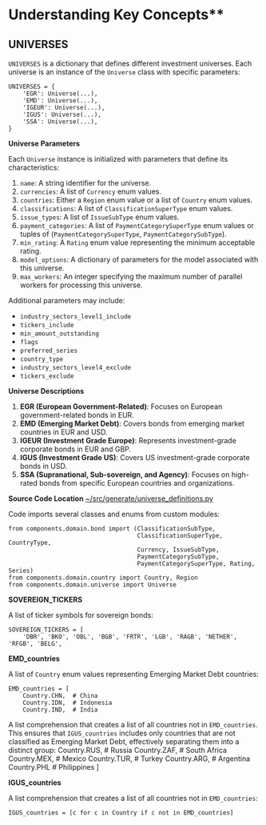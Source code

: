 # Understanding Key Concepts**


## UNIVERSES

`UNIVERSES` is a dictionary that defines different investment universes. Each universe is an instance of the `Universe` class with specific parameters:
    
    
    UNIVERSES = {
        'EGR': Universe(...),
        'EMD': Universe(...),
        'IGEUR': Universe(...),
        'IGUS': Universe(...),
        'SSA': Universe(...),
    }

**Universe Parameters**

Each `Universe` instance is initialized with parameters that define its characteristics:

1. `name`: A string identifier for the universe.
2. `currencies`: A list of `Currency` enum values.
3. `countries`: Either a `Region` enum value or a list of `Country` enum values.
4. `classifications`: A list of `ClassificationSuperType` enum values.
5. `issue_types`: A list of `IssueSubType` enum values.
6. `payment_categories`: A list of `PaymentCategorySuperType` enum values or tuples of (`PaymentCategorySuperType`, `PaymentCategorySubType`).
7. `min_rating`: A `Rating` enum value representing the minimum acceptable rating.
8. `model_options`: A dictionary of parameters for the model associated with this universe.
9. `max_workers`: An integer specifying the maximum number of parallel workers for processing this universe.

Additional parameters may include:

- `industry_sectors_level1_include`
- `tickers_include`
- `min_amount_outstanding`
- `flags`
- `preferred_series`
- `country_type`
- `industry_sectors_level4_exclude`
- `tickers_exclude`

**Universe Descriptions**

1. **EGR (European Government-Related)**: Focuses on European government-related bonds in EUR.
2. **EMD (Emerging Market Debt)**: Covers bonds from emerging market countries in EUR and USD.
3. **IGEUR (Investment Grade Europe)**: Represents investment-grade corporate bonds in EUR and GBP.
4. **IGUS (Investment Grade US)**: Covers US investment-grade corporate bonds in USD.
5. **SSA (Supranational, Sub-sovereign, and Agency)**: Focuses on high-rated bonds from specific European countries and organizations.

**Source Code Location**
[~/src/generate/universe_definitions.py](https://gitlab.com/katanalabs/katana/-/blob/change/add-domain-model-design/src/generate/universe_definitions.py)

Code imports several classes and enums from custom modules:
    
    
    from components.domain.bond import (ClassificationSubType,
                                        ClassificationSuperType, CountryType,
                                        Currency, IssueSubType,
                                        PaymentCategorySubType,
                                        PaymentCategorySuperType, Rating, Series)
    from components.domain.country import Country, Region
    from components.domain.universe import Universe

**SOVEREIGN_TICKERS**

A list of ticker symbols for sovereign bonds:
    
    
    SOVEREIGN_TICKERS = [
        'DBR', 'BKO', 'OBL', 'BGB', 'FRTR', 'LGB', 'RAGB', 'NETHER', 'RFGB', 'BELG',

**EMD_countries**

A list of `Country` enum values representing Emerging Market Debt countries:
    
    
    EMD_countries = [
        Country.CHN,  # China
        Country.IDN,  # Indonesia
        Country.IND,  # India
A list comprehension that creates a list of all countries not in `EMD_countries`. This ensures that `IGUS_countries` includes only countries that are not classified as Emerging Market Debt, effectively separating them into a distinct group:
        Country.RUS,  # Russia
        Country.ZAF,  # South Africa
        Country.MEX,  # Mexico
        Country.TUR,  # Turkey
        Country.ARG,  # Argentina
        Country.PHL   # Philippines
    ]

**IGUS_countries**

A list comprehension that creates a list of all countries not in `EMD_countries`:
    
    
    IGUS_countries = [c for c in Country if c not in EMD_countries]